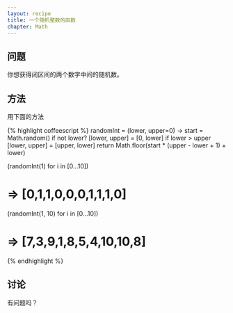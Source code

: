 ```yaml
---
layout: recipe
title: 一个随机整数的函数
chapter: Math
---
```

## 问题

你想获得闭区间的两个数字中间的随机数。

## 方法

用下面的方法

{% highlight coffeescript %}
randomInt = (lower, upper=0) ->
  start = Math.random()
  if not lower?
    [lower, upper] = [0, lower]
  if lower > upper
    [lower, upper] = [upper, lower]
  return Math.floor(start * (upper - lower + 1) + lower)

(randomInt(1) for i in [0...10])
# => [0,1,1,0,0,0,1,1,1,0]

(randomInt(1, 10) for i in [0...10])
# => [7,3,9,1,8,5,4,10,10,8]
{% endhighlight %}

## 讨论

有问题吗？
